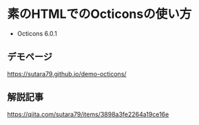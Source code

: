 # 素のHTMLでのOcticonsの使い方

- Octicons 6.0.1

## デモページ
https://sutara79.github.io/demo-octicons/

## 解説記事
https://qiita.com/sutara79/items/3898a3fe2264a19ce16e